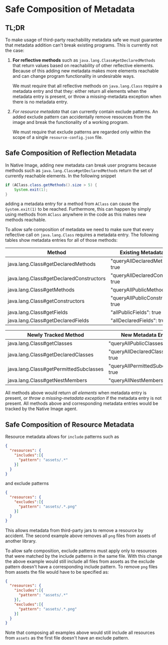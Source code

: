 # Safe Composition of Metadata 

## TL;DR 

To make usage of third-party reachability metadata safe we must guarantee that metadata addition can't break existing programs.
This is currently not the case:

1. **For reflective methods** such as `java.lang.Class#getDeclaredMethods` that return values based on reachability of other reflective elements. 
Because of this adding new metadata makes more elements reachable and can change program functionality in undesirable ways.

   We must require that all reflective methods on `java.lang.Class` require a metadata entry and that they: either return all elements when the metadata entry is present, or throw a missing-metadata exception when there is no metadata entry.

2. *For resource metadata* that can currently contain exclude patterns. An added exclude pattern can accidentally remove resources from the image and break the functionality of a working program.
    
    We must require that exclude patterns are regarded only within the scope of a single `resource-config.json` file.


## Safe Composition of Reflection Metadata

In Native Image, adding new metadata can break user programs because methods such as `java.lang.Class#getDeclaredMethods` return the set of currently reachable elements. 
In the following snippet
```java
if (AClass.class.getMethods().size > 5) {
    System.exit(1);
}
```
adding a metadata entry for a method from `AClass` can cause the `System.exit(1)` to be reached. 
Furthermore, this can happen by simply using methods from `AClass` anywhere in the code as this makes new methods reachable.

To allow safe composition of metadata we need to make sure that every reflective call on `java.lang.Class` requires a metadata entry. 
The following tables show metadata entries for all of those methods:

| Method                                  | Existing Metadata Entry              |
|-----------------------------------------|--------------------------------------|
|java.lang.Class#getDeclaredMethods       | "queryAllDeclaredMethods": true      |
|java.lang.Class#getDeclaredConstructors  | "queryAllDeclaredConstructors": true |
|java.lang.Class#getMethods               | "queryAllPublicMethods": true        |
|java.lang.Class#getConstructors          | "queryAllPublicConstructors": true   |
|java.lang.Class#getFields                | "allPublicFields": true              |
|java.lang.Class#getDeclaredFields        | "allDeclaredFields": true            |

| Newly Tracked Method                    | New Metadata Entry                   |
|-----------------------------------------|--------------------------------------|
|java.lang.Class#getClasses               | "queryAllPublicClasses": true        |
|java.lang.Class#getDeclaredClasses       | "queryAllDeclaredClasses": true      |
|java.lang.Class#getPermittedSubclasses   | "queryAllPermittedSubclasses": true  |
|java.lang.Class#getNestMembers           | "queryAllNestMembers": true          |


All methods above would return *all elements* when metadata entry is present, or *throw a missing-metadata exception* if the metadata entry is not present. 
All methods above and corresponding metadata  entries would be tracked by the Native Image agent. 

## Safe Composition of Resource Metadata

Resource metadata allows for `include` patterns such as
```json
{
  "resources": {
    "includes":[{
      "pattern": "assets/.*"
    }]
  }
}
```
and exclude patterns
```json
{
  "resources": {
    "excludes":[{
      "pattern": "assets/.*.png"
    }]
  }
}
```

This allows metadata from third-party jars to remove a resource by accident. The second example above removes all `png` files from assets of another library.

To allow safe composition, exclude patterns must apply only to resources that were matched by the include patterns in the same file. With this change the above 
example would still include all files from assets as the exclude pattern doesn't have a corresponding include pattern. 
To remove `png` files from assets the file would have to be specified as:
```json
{
  "resources": {
    "includes":[{
      "pattern": "assets/.*"
    }],
    "excludes":[{
      "pattern": "assets/.*.png"
    }]
  }
}
```

Note that composing all examples above would still include all resources from `assets` as the first file doesn't have an exclude pattern.
